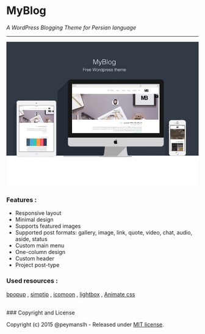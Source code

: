 
# MyBlog
*A WordPress Blogging Theme for Persian language*
<br>
<hr>

![Screenshot](https://github.com/peymanslh/MyBlog/blob/master/screenshot.jpg?raw=true)


### Features :

* Responsive layout
* Minimal design
* Supports featured images
* Supported post formats: gallery, image, link, quote, video, chat, audio, aside, status
* Custom main menu
* One-column design
* Custom header
* Project post-type


### Used resources :  
[bpopup](http://dinbror.dk/bpopup/)
,
[simptip](http://arashm.net/lab/simptip/)
,
[icomoon](https://icomoon.io/)
,
[lightbox](http://lokeshdhakar.com/projects/lightbox2/)
,
[Animate css](https://github.com/daneden/animate.css)

<br>
### Copyright and License

Copyright (c) 2015 @peymanslh - Released under [MIT license](https://github.com/peymanslh/MyBlog/blob/master/LICENSE).
